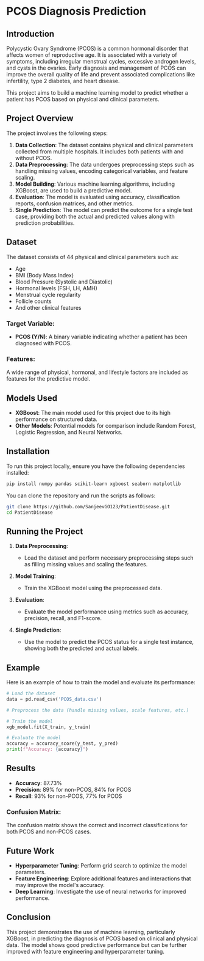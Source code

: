 # PCOS Diagnosis Prediction

## Introduction

Polycystic Ovary Syndrome (PCOS) is a common hormonal disorder that affects women of reproductive age. It is associated with a variety of symptoms, including irregular menstrual cycles, excessive androgen levels, and cysts in the ovaries. Early diagnosis and management of PCOS can improve the overall quality of life and prevent associated complications like infertility, type 2 diabetes, and heart disease.

This project aims to build a machine learning model to predict whether a patient has PCOS based on physical and clinical parameters.

## Project Overview

The project involves the following steps:
1. **Data Collection**: The dataset contains physical and clinical parameters collected from multiple hospitals. It includes both patients with and without PCOS.
2. **Data Preprocessing**: The data undergoes preprocessing steps such as handling missing values, encoding categorical variables, and feature scaling.
3. **Model Building**: Various machine learning algorithms, including XGBoost, are used to build a predictive model.
4. **Evaluation**: The model is evaluated using accuracy, classification reports, confusion matrices, and other metrics.
5. **Single Prediction**: The model can predict the outcome for a single test case, providing both the actual and predicted values along with prediction probabilities.

## Dataset

The dataset consists of 44 physical and clinical parameters such as:
- Age
- BMI (Body Mass Index)
- Blood Pressure (Systolic and Diastolic)
- Hormonal levels (FSH, LH, AMH)
- Menstrual cycle regularity
- Follicle counts
- And other clinical features

### Target Variable:
- **PCOS (Y/N)**: A binary variable indicating whether a patient has been diagnosed with PCOS.

### Features:
A wide range of physical, hormonal, and lifestyle factors are included as features for the predictive model.

## Models Used

- **XGBoost**: The main model used for this project due to its high performance on structured data.
- **Other Models**: Potential models for comparison include Random Forest, Logistic Regression, and Neural Networks.

## Installation

To run this project locally, ensure you have the following dependencies installed:

```bash
pip install numpy pandas scikit-learn xgboost seaborn matplotlib
```

You can clone the repository and run the scripts as follows:

```bash
git clone https://github.com/SanjeevGO123/PatientDisease.git
cd PatientDisease
```

## Running the Project

1. **Data Preprocessing**:
    - Load the dataset and perform necessary preprocessing steps such as filling missing values and scaling the features.

2. **Model Training**:
    - Train the XGBoost model using the preprocessed data.

3. **Evaluation**:
    - Evaluate the model performance using metrics such as accuracy, precision, recall, and F1-score.

4. **Single Prediction**:
    - Use the model to predict the PCOS status for a single test instance, showing both the predicted and actual labels.

## Example

Here is an example of how to train the model and evaluate its performance:

```python
# Load the dataset
data = pd.read_csv('PCOS_data.csv')

# Preprocess the data (handle missing values, scale features, etc.)

# Train the model
xgb_model.fit(X_train, y_train)

# Evaluate the model
accuracy = accuracy_score(y_test, y_pred)
print(f"Accuracy: {accuracy}")
```

## Results

- **Accuracy**: 87.73%
- **Precision**: 89% for non-PCOS, 84% for PCOS
- **Recall**: 93% for non-PCOS, 77% for PCOS

### Confusion Matrix:
The confusion matrix shows the correct and incorrect classifications for both PCOS and non-PCOS cases.

## Future Work

- **Hyperparameter Tuning**: Perform grid search to optimize the model parameters.
- **Feature Engineering**: Explore additional features and interactions that may improve the model's accuracy.
- **Deep Learning**: Investigate the use of neural networks for improved performance.

## Conclusion

This project demonstrates the use of machine learning, particularly XGBoost, in predicting the diagnosis of PCOS based on clinical and physical data. The model shows good predictive performance but can be further improved with feature engineering and hyperparameter tuning.

